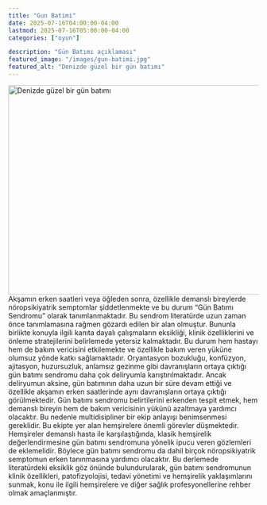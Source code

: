 ```yaml
---
title: "Gun Batimi"
date: 2025-07-16T04:00:00-04:00
lastmod: 2025-07-16T05:00:00-04:00
categories: ["oyun"]

description: "Gün Batımı açıklaması"
featured_image: "/images/gun-batimi.jpg"
featured_alt: "Denizde güzel bir gün batımı"
---
```


<img alt="Denizde güzel bir gün batımı" src="/images/gun-batimi.jpg" width="750"  height="422" >
Akşamın erken saatleri veya öğleden sonra, özellikle demanslı bireylerde nöropsikiyatrik semptomlar şiddetlenmekte ve bu durum “Gün Batımı Sendromu” olarak tanımlanmaktadır. Bu
sendrom literatürde uzun zaman önce tanımlamasına rağmen gözardı edilen bir alan olmuştur. Bununla birlikte konuyla ilgili kanıta dayalı çalışmaların eksikliği, klinik özelliklerini ve önleme stratejilerini belirlemede yetersiz kalmaktadır. Bu durum hem hastayı hem de bakım vericisini etkilemekte ve özellikle bakım veren yüküne olumsuz yönde katkı sağlamaktadır. Oryantasyon bozukluğu, konfüzyon, ajitasyon, huzursuzluk, anlamsız gezinme gibi davranışların ortaya çıktığı gün batımı sendromu daha çok deliryumla karıştırılmaktadır. Ancak deliryumun aksine, gün batımının daha uzun bir süre devam ettiği ve özellikle akşamın erken saatlerinde aynı davranışların ortaya çıktığı görülmektedir. Gün batımı sendromu belirtilerini erkenden tespit etmek, hem demanslı bireyin hem de bakım vericisinin yükünü azaltmaya yardımcı olacaktır. Bu nedenle multidisipliner bir ekip anlayışı benimsenmesi gereklidir. Bu ekipte yer alan hemşirelere önemli görevler düşmektedir. Hemşireler demanslı hasta ile karşılaştığında, klasik hemşirelik değerlendirmesine gün batımı sendromuna yönelik ipucu veren gözlemleri de eklemelidir. Böylece gün batımı sendromu da dahil birçok nöropsikiyatrik semptomun erken tanınmasına yardımcı olacaktır. Bu derlemede literatürdeki eksiklik göz önünde bulundurularak, gün batımı sendromunun klinik özellikleri, patofizyolojisi, tedavi yönetimi ve hemşirelik yaklaşımlarını sunmak, konu ile ilgili hemşirelere ve diğer sağlık profesyonellerine rehber olmak amaçlanmıştır.